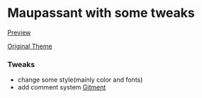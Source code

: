 # Maupassant with some tweaks

[Preview](https://icyfish.github.io)

[Original Theme](https://github.com/tufu9441/maupassant-hexo)

### Tweaks

- change some style(mainly color and fonts)
- add comment system [Gitment](https://github.com/imsun/gitment)